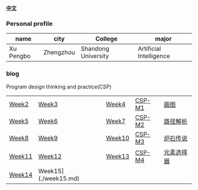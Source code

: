 [**中文**](./index.md) 
### Personal  profile

  |  name |  city |College| major |
  |-------|-------|-------|-------|
  | Xu Pengbo | Zhengzhou | Shandong University | Artificial Intelligence|

### blog    
  Program design thinking and practice(CSP) 
    
   | | | | | | 
   |---|---|---|---|---| 
   | [Week2](./week2.md) | [Week3](./week3.md) |[Week4](./week4.md) | [CSP-M1](./CSP-M1.md) |[画图](./CSP-201512-3.md)| 
   | [Week5](./week5.md)| [Week6](./week6.md) |[Week7](./week7.md)|[CSP-M2](./CSP-M2.md)|[路径解析](./CSP-201604-3.md)| 
   |[Week8](./week8.md)|[Week9](./week9.md)|[Week10](./week10.md)|[CSP-M3](./CSP-M3.md) |[炉石传说](./CSP-201609-3.md) | 
   |[Week11](./week11.md) | [Week12](./week12.md) |[Week13](./week13.md)  |[CSP-M4](./CSP-M4.md) |[元素选择器](./CSP-201809-3.md)| 
   |[Week14](./week14.md) |Week15](./week15.md)  | | | | 
